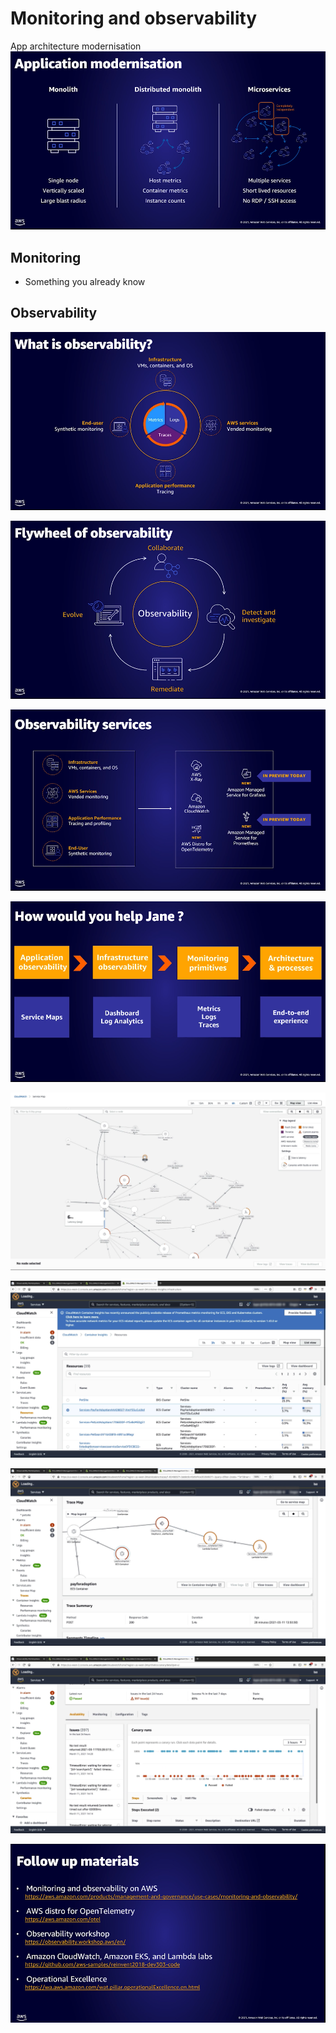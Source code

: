 # Monitoring and observability

App architecture modernisation
![app architecture](./appmodernisation.png)

## Monitoring

- Something you already know

## Observability

![observability](./observability.png)

![](./flywheel.png)

![](./observability-service.png)

![](./observability-steps.png)

![](./servicemap-latency.png)

![](./container-insights.png)

![](./traces.png)

![](./canary-runs.png)

![](./materials.png)

